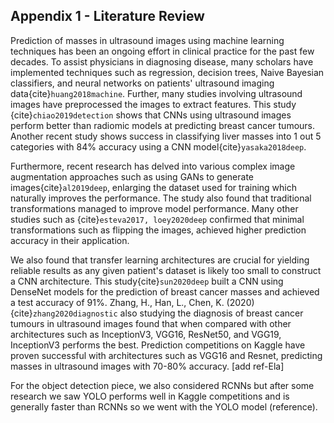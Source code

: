 ## Appendix 1 - Literature Review 

Prediction of masses in ultrasound images using machine learning techniques has been an ongoing effort in clinical practice for the past few decades. To assist physicians in diagnosing disease, many scholars have implemented techniques such as regression, decision trees, Naive Bayesian classifiers, and neural networks on patients' ultrasound imaging data{cite}`huang2018machine`. Further, many studies involving ultrasound images have preprocessed the images to extract features. This study {cite}`chiao2019detection` shows that CNNs using ultrasound images perform better than radiomic models at predicting breast cancer tumours. Another recent study shows success in classifying liver masses into 1 out 5 categories with 84% accuracy using a CNN model{cite}`yasaka2018deep`.

Furthermore, recent research has delved into various complex image augmentation approaches such as using GANs to generate images{cite}`al2019deep`, enlarging the dataset used for training which naturally improves the performance. The study also found that traditional transformations managed to improve model performance. Many other studies such as {cite}`esteva2017, loey2020deep` confirmed that minimal transformations such as flipping the images, achieved higher prediction accuracy in their application. 

We also found that transfer learning architectures are crucial for yielding reliable results as any given patient's dataset is likely too small to construct a CNN architecture. This study{cite}`sun2020deep` built a CNN using DenseNet models for the prediction of breast cancer masses and achieved a test accuracy of 91%. Zhang, H., Han, L., Chen, K. (2020){cite}`zhang2020diagnostic` also studying the diagnosis of breast cancer tumours in ultrasound images found that when compared with other architectures such as InceptionV3, VGG16, ResNet50, and VGG19, InceptionV3 performs the best. Prediction competitions on Kaggle have proven successful with architectures such as VGG16 and Resnet, predicting masses in ultrasound images with 70-80% accuracy. [add ref-Ela]

For the object detection piece, we also considered RCNNs but after some research we saw YOLO performs well in Kaggle competitions and is generally faster than RCNNs so we went with the YOLO model (reference).
